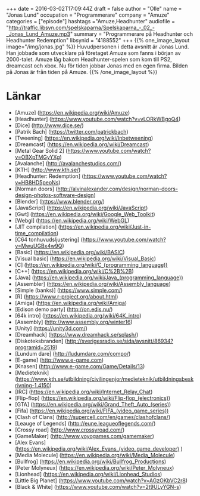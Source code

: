 +++
date = 2016-03-02T17:09:44Z
draft = false
author = "Olle"
name = "Jonas Lund"
occupation = "Programmerare"
company = "Amuze"
categories = ["episode"]
hashtags ="Amuze,Headhunter"
audiofile = "http://traffic.libsyn.com/spelskaparna/Spelskaparna_-_02_-_Jonas_Lund_Amuze.mp3"
summary = "Programmerare på Headhunter och Headhunter Redemption"
libsynid = "4188552"
+++
{{% one_image_layout image="/img/jonas.jpg" %}}
Huvudpersonen i detta avsnitt är Jonas Lund. Han jobbade som utvecklare på företaget Amuze som fanns i början av 2000-talet. Amuze låg bakom Headhunter-spelen som kom till PS2, dreamcast och xbox. Nu för tiden jobbar Jonas med en egen firma. Bilden på Jonas är från tiden på Amuze.
{{% /one_image_layout %}}

# Länkar

* [Amuze] (https://en.wikipedia.org/wiki/Amuze) 
* [Headhunter] (https://www.youtube.com/watch?v=vLORkWBgoQ4)
* [Dice] (http://www.dice.se/) 
* [Patrik Bach] (https://twitter.com/patrickbach)
* [Tweening] (https://en.wikipedia.org/wiki/Inbetweening)
* [Dreamcast] (https://en.wikipedia.org/wiki/Dreamcast)
* [Metal Gear Solid 2] (https://www.youtube.com/watch?v=OBXpTMGyYXg)
* [Avalanche] (http://avalanchestudios.com/)
* [KTH] (http://www.kth.se/)
* [Headhunter: Redemption] (https://www.youtube.com/watch?v=HB8HD5peoNs)
* [Norman doors] (http://alvinalexander.com/design/norman-doors-design-photos-software-design)
* [Blender] (https://www.blender.org/)
* [JavaScript] (https://en.wikipedia.org/wiki/JavaScript)
* [Gwt] (https://en.wikipedia.org/wiki/Google_Web_Toolkit)
* [Webgl] (https://en.wikipedia.org/wiki/WebGL)
* [JIT compilation] (https://en.wikipedia.org/wiki/Just-in-time_compilation)
* [C64 tonhuvudsljustering] (https://www.youtube.com/watch?v=MwuUGBx4w9Q)
* [Basic] (https://en.wikipedia.org/wiki/BASIC)
* [Visual basic] (https://en.wikipedia.org/wiki/Visual_Basic)
* [C] (https://en.wikipedia.org/wiki/C_(programming_language))
* [C++] (https://en.wikipedia.org/wiki/C%2B%2B)
* [Java] (https://en.wikipedia.org/wiki/Java_(programming_language))
* [Assembler] (https://en.wikipedia.org/wiki/Assembly_language)
* [Simple (banks)] (https://www.simple.com/)
* [R] (https://www.r-project.org/about.html)
* [Amiga] (https://en.wikipedia.org/wiki/Amiga)
* [Edison demo party] (http://on.edis.nu/)
* [64k intro] (https://en.wikipedia.org/wiki/64K_intro)
* [Assembly] (http://www.assembly.org/winter16)
* [Unity] (https://unity3d.com/)
* [Dreamhack] (https://www.dreamhack.se/splash/)
* [Diskoteksbranden] (http://sverigesradio.se/sida/avsnitt/86934?programid=2519)
* [Lundum dare] (http://ludumdare.com/compo/)
* [E-game] (http://www.e-game.com)
* [Knasen] (http://www.e-game.com/Game/Details/13)
* [Medieteknik] (https://www.kth.se/utbildning/civilingenjor/medieteknik/utbildningsbeskrivning-1.4150)
* [IRC] (https://en.wikipedia.org/wiki/Internet_Relay_Chat)
* [Flip-flop] (https://en.wikipedia.org/wiki/Flip-flop_(electronics))
* [GTA] (https://en.wikipedia.org/wiki/Grand_Theft_Auto_(series))
* [Fifa] (https://en.wikipedia.org/wiki/FIFA_(video_game_series))
* [Clash of Clans] (http://supercell.com/en/games/clashofclans/)
* [Leauge of Legends] (http://eune.leagueoflegends.com/)
* [Crossy road] (http://www.crossyroad.com/)
* [GameMaker] (http://www.yoyogames.com/gamemaker)
* [Alex Evans] (https://en.wikipedia.org/wiki/Alex_Evans_(video_game_developer) )
* [Media Molecule] (https://en.wikipedia.org/wiki/Media_Molecule)
* [Bullfrog] (https://en.wikipedia.org/wiki/Bullfrog_Productions)
* [Peter Molyneux] (https://en.wikipedia.org/wiki/Peter_Molyneux)
* [Lionhead] (https://en.wikipedia.org/wiki/Lionhead_Studios)
* [Little Big Planet] (https://www.youtube.com/watch?v=AGzOKbVC2r8)
* [Black & White] (https://www.youtube.com/watch?v=2t9ULyYGN-s)

